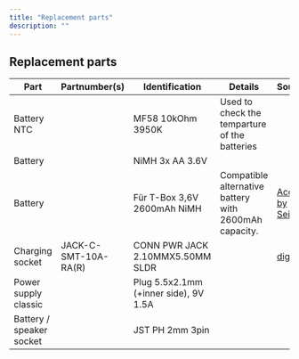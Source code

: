 ```yaml
---
title: "Replacement parts"
description: ""
---
```


## Replacement parts
| Part | Partnumber(s) | Identification | Details | Source  |
| -- | -- | -- | -- | -- |
| Battery NTC | | MF58 10kOhm 3950K | Used to check the temparture of the batteries | |
| Battery | | NiMH 3x AA 3.6V | | |
| Battery | | Für T-Box 3,6V 2600mAh NiMH |Compatible alternative battery with 2600mAh capacity.|[Accu by Seidel](https://www.accu-by-seidel.de)|
| Charging socket | JACK-C-SMT-10A-RA(R) | CONN PWR JACK 2.10MMX5.50MM SLDR | | [digikey](https://www.digikey.com/en/products/detail/globtek-inc/jack-c-smt-10a-ra-r/9837778) |
| Power supply classic | | Plug 5.5x2.1mm (+inner side), 9V 1.5A | | |
| Battery / speaker socket | | JST PH 2mm 3pin | | |
